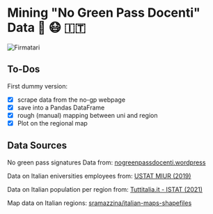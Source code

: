 # Mining "No Green Pass Docenti" Data  💉 😷 :it:

![Firmatari](assets/firmatari_map.png)

## To-Dos

First dummy version:

- [x] scrape data from the no-gp webpage
- [x] save into a Pandas DataFrame
- [x] rough (manual) mapping between uni and region
- [x] Plot on the regional map

## Data Sources

No green pass signatures Data from: [nogreenpassdocenti.wordpress](https://nogreenpassdocenti.wordpress.com/s/)

Data on Italian eniversities employees from: [USTAT MIUR (2019)](http://ustat.miur.it/dati/didattica/italia/atenei#tabriepilogo)

Data on Italian population per region from: [Tuttitalia.it - ISTAT (2021)](https://www.tuttitalia.it/regioni/popolazione/)

Map data on Italian regions: [sramazzina/italian-maps-shapefiles](https://github.com/sramazzina/italian-maps-shapefiles)
